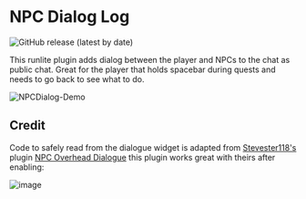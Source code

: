 # NPC Dialog Log
![GitHub release (latest by date)](https://img.shields.io/github/v/release/neilrush/npc-dialog-log)

This runlite plugin adds dialog between the player and NPCs to the chat as public chat.
Great for the player that holds spacebar during quests and needs to go back to see what to do.

![NPCDialog-Demo](https://user-images.githubusercontent.com/31221793/104380039-02281e80-54f0-11eb-8f5c-8b7bfe3aa165.gif)
## Credit
Code to safely read from the dialogue widget is adapted from [Stevester118's](https://github.com/Stevester118) plugin [NPC Overhead Dialogue](https://github.com/Stevester118/NPC-Overhead-Dialogue)
this plugin works great with theirs after enabling:

![image](https://user-images.githubusercontent.com/31221793/104382110-32bd8780-54f3-11eb-9f61-f0586f14394e.png)

